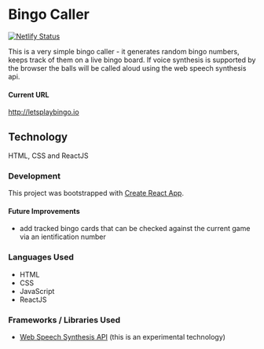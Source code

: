 # Bingo Caller
[![Netlify Status](https://api.netlify.com/api/v1/badges/57e19ada-a3d8-4c74-b5a7-3a642c418b14/deploy-status)](https://app.netlify.com/sites/letsplaybingo/deploys)

This is a very simple bingo caller - it generates random bingo numbers, keeps track of them on a live bingo board.
If voice synthesis is supported by the browser the balls will be called aloud using the web speech synthesis api.

#### Current URL
http://letsplaybingo.io

## Technology
HTML, CSS and ReactJS

### Development
This project was bootstrapped with [Create React App](https://github.com/facebookincubator/create-react-app).

#### Future Improvements
- add tracked bingo cards that can be checked against the current game via an ientification number

### Languages Used
- HTML
- CSS
- JavaScript
- ReactJS

### Frameworks / Libraries Used
- [Web Speech Synthesis API](https://developers.google.com/web/updates/2014/01/Web-apps-that-talk-Introduction-to-the-Speech-Synthesis-API) (this is an experimental technology)

